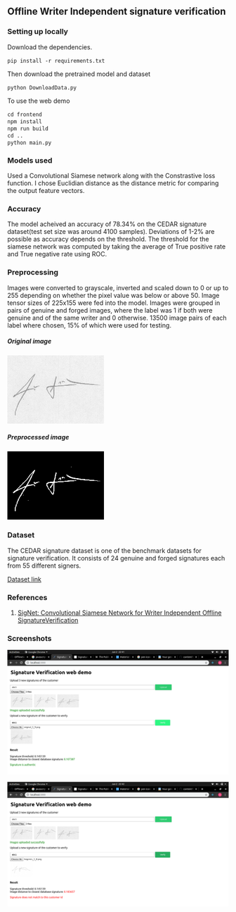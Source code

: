 ## Offline Writer Independent signature verification

### Setting up locally

Download the dependencies.
    
    pip install -r requirements.txt
    
Then download the pretrained model and dataset

    python DownloadData.py
    

To use the web demo
    
    cd frontend
    npm install
    npm run build
    cd ..
	python main.py

### Models used
Used a Convolutional Siamese network along with the Constrastive loss function. I chose Euclidian distance as the distance metric for comparing the output feature vectors.

### Accuracy
The model acheived an accuracy of 78.34% on the CEDAR signature dataset(test set size was around 4100 samples). 
Deviations of 1-2% are possible as accuracy depends on the threshold.
The threshold for the siamese network was computed by taking the average of True positive rate and True negative rate using ROC.

### Preprocessing
Images were converted to grayscale, inverted and scaled down to 0 or up to 255 depending on whether the pixel value was below or above 50.
Image tensor sizes of 225x155 were fed into the model.
Images were grouped in pairs of genuine and forged images, where the label was 1 if both were genuine and of the same writer and 0 otherwise.
13500 image pairs of each label where chosen, 15% of which were used for testing.

##### Original image
![Original image](https://github.com/Aftaab99/OfflineSignatureVerification/blob/master/images/original_sign.png)

##### Preprocessed image
![Preprocessed image](https://github.com/Aftaab99/OfflineSignatureVerification/blob/master/images/preprocessed_sign.png)


### Dataset
The CEDAR signature dataset is one of the benchmark datasets for signature verification. It consists of 24 genuine and forged signatures each from 55 different signers.

[Dataset link](http://www.cedar.buffalo.edu/NIJ/data/signatures.rar)


### References
1. [SigNet: Convolutional Siamese Network for Writer Independent Offline SignatureVerification](https://arxiv.org/pdf/1707.02131.pdf)

### Screenshots
![screenshot1](https://github.com/Aftaab99/OfflineSignatureVerification/blob/master/images/ss1.png)

![screenshot2](https://github.com/Aftaab99/OfflineSignatureVerification/blob/master/images/ss2.png)